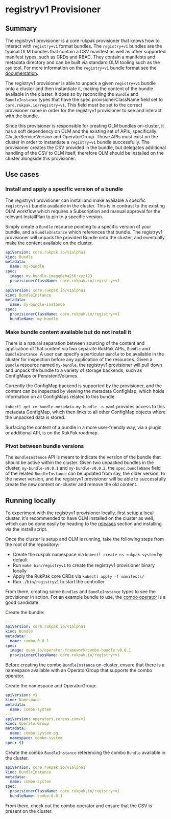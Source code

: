 # registryv1 Provisioner

## Summary

The registryv1 provisioner is a core rukpak provisioner that knows how to interact with `registry+v1` format bundles. 
The `registry+v1` bundles are the typical OLM bundles that contain a CSV manifest as well as other supported manifest types, such as CRDs and RBAC.
They contain a manifests and metadata directory and can be built via standard OLM tooling such as the `opm` tool.
For more information on the `registry+v1` bundle format see the [documentation](https://olm.operatorframework.io/docs/tasks/creating-operator-bundle/#operator-bundle). 

The registryv1 provisioner is able to unpack a given `registry+v1` bundle onto a cluster and then instantiate it, making the
content of the bundle available in the cluster. It does so by reconciling the `Bundle` and `BundleInstance` types that 
have the spec.provisionerClassName field set to `core.rukpak.io/registry+v1`. This field must be set to the correct provisioner name 
in order for the registryv1 provisioner to see and interact with the bundle. 

Since this provisioner is responsible for creating OLM bundles on-cluster, it has a soft dependency on 
OLM and the existing set of APIs, specifically ClusterServiceVersion and OperatorGroup. Those APIs must exist on the cluster
in order to instantiate a `registry+v1` bundle successfully. The provisioner creates the CSV provided in the bundle, but delegates
additional handling of the CSV to OLM itself, therefore OLM should be installed on the cluster alongside this provisioner. 

## Use cases

### Install and apply a specific version of a bundle 

The registryv1 provisioner can install and make available a specific `registry+v1` bundle available in the cluster. This is in contrast to 
the existing OLM workflow which requires a Subscription and manual approval for the relevant InstallPlan to pin to a specific version.  

Simply create a `Bundle` resource pointing to a specific version of your bundle, and a `BundleInstance` which references that bundle.
The registryv1 provisioner will unpack the provided Bundle onto the cluster, and eventually make the content available on the cluster. 

```yaml
apiVersion: core.rukpak.io/v1alpha1
kind: Bundle
metadata:
  name: my-bundle
spec:
  image: my-bundle-image@sha256:xyz123
  provisionerClassName: core.rukpak.io/registry+v1
---
apiVersion: core.rukpak.io/v1alpha1
kind: BundleInstance
metadata:
  name: my-bundle-instance
spec:
  provisionerClassName: core.rukpak.io/registry+v1
  bundleName: my-bundle
``` 
### Make bundle content available but do not install it

There is a natural separation between sourcing of the content and application of that content via two separate RukPak APIs, `Bundle` and `BundleInstance`. 
A user can specify a particular `Bundle` to be available in the cluster for inspection before any application of the resources. 
Given a `Bundle` resource named `my-bundle`, the registryv1 provisioner will pull down and unpack the bundle to a variety of storage backends, such as ConfigMaps or PersistentVolumes.

Currently the ConfigMap backend is supported by the provisioner, and the content can be inspected by viewing the metadata ConfigMap, which holds
information on all ConfigMaps related to this bundle. 

`kubectl get cm bundle-metadata-my-bundle -o yaml` provides access to this metadata ConfigMap, which then links to all other ConfigMap objects
where the unpacked data is stored. 

Surfacing the content of a bundle in a more user-friendly way, via a plugin or additional API, is on the RukPak roadmap. 

### Pivot between bundle versions 

The `BundleInstance` API is meant to indicate the version of the bundle that should be active within the cluster. Given two unpacked bundles in the cluster,
`my-bundle-v0.0.1` and `my-bundle-v0.0.2`, the `spec.bundleName` field of the related `BundleInstance` can be updated from say, the older version,
to the newer version, and the registryv1 provisioner will be able to successfully create the new content on-cluster and remove the old content.  

## Running locally 

To experiment with the registryv1 provisioner locally, first setup a local cluster. It's recommended to have OLM installed on the cluster as well, 
which can be done easily by heading to the [releases](https://github.com/operator-framework/operator-lifecycle-manager/releases) section and installing via the install script. 

Once the cluster is setup and OLM is running, take the following steps from the root of the repository:
* Create the rukpak namespace via `kubectl create ns rukpak-system` by default
* Run `make bin/registryv1` to create the registryv1 provisioner binary locally
* Apply the RukPak core CRDs via `kubectl apply -f manifests/`
* Run `./bin/registryv1` to start the controller 

From there, creating some `Bundles` and `BundleInstance` types to see the provisioner in action. For an example bundle to use, 
the [combo operator](https://github.com/operator-framework/combo) is a good candidate. 

Create the bundle:
```yaml
---
apiVersion: core.rukpak.io/v1alpha1
kind: Bundle
metadata:
  name: combo-0.0.1
spec:
  image: quay.io/operator-framework/combo-bundle:v0.0.1
  provisionerClassName: core.rukpak.io/registry+v1
```

Before creating the combo `BundleInstance` on-cluster, ensure that there is a namespace available with an OperatorGroup that 
supports the combo operator. 

Create the namespace and OperatorGroup:
```yaml
apiVersion: v1
kind: Namespace
metadata:
  name: combo-system
---
apiVersion: operators.coreos.com/v1
kind: OperatorGroup
metadata:
  name: combo-system-og
  namespace: combo-system
spec: {}
```

Create the combo `BundleInstance` referencing the combo `Bundle` available in the cluster. 

```yaml
apiVersion: core.rukpak.io/v1alpha1
kind: BundleInstance
metadata:
  name: combo-system
spec:
  provisionerClassName: core.rukpak.io/registry+v1
  bundleName: combo-0.0.1
```

From there, check out the combo operator and ensure that the CSV is present on the cluster. 
